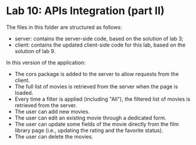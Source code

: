 # Lab 10: APIs Integration (part II)

The files in this folder are structured as follows:

- server: contains the server-side code, based on the solution of lab 3;
- client: contains the updated client-side code for this lab, based on the solution of lab 9.

In this version of the application:

- The cors package is added to the server to allow requests from the client.
- The full list of movies is retrieved from the server when the page is loaded.
- Every time a filter is applied (including "All"), the filtered list of movies is retrieved from the server.
- The user can add new movies.
- The user can edit an existing movie through a dedicated form.
- The user can update some fields of the movie directly from the film library page (i.e., updating the rating and the favorite status).
- The user can delete the movies.
